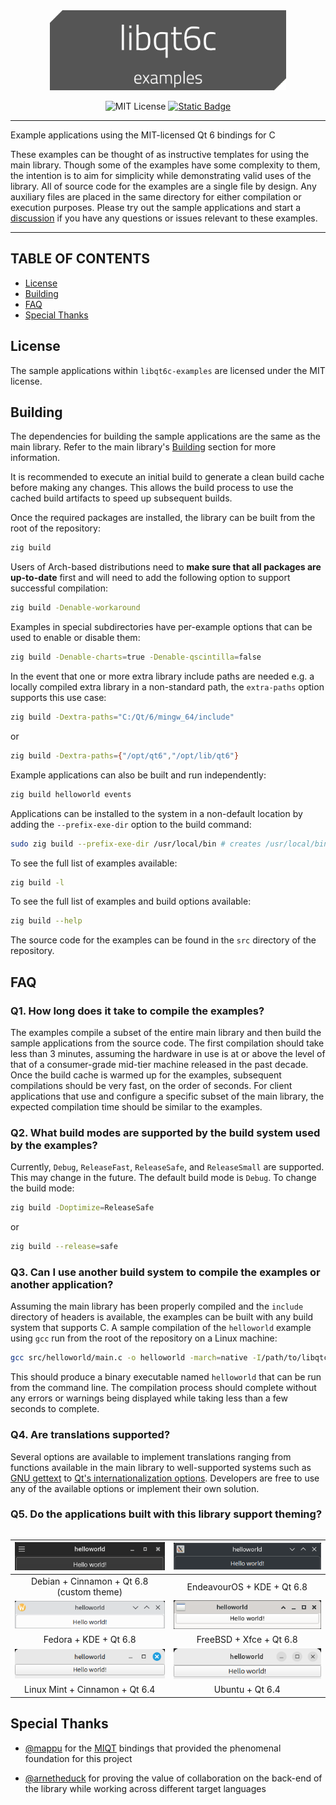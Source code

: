 <div align="center">
<img alt="libqt6c-examples" src="assets/libqt6c-examples.png" height="128px;" />

![MIT License](https://img.shields.io/badge/License-MIT-green)
[![Static Badge](https://img.shields.io/badge/v0.15%20(stable)-f7a41d?logo=zig&logoColor=f7a41d&label=Zig)](https://ziglang.org/download/)
</div>

---

Example applications using the MIT-licensed Qt 6 bindings for C

These examples can be thought of as instructive templates for using the main library. Though some of the examples have some complexity to them, the intention is to aim for simplicity while demonstrating valid uses of the library. All of source code for the examples are a single file by design. Any auxiliary files are placed in the same directory for either compilation or execution purposes. Please try out the sample applications and start a [discussion](https://github.com/rcalixte/libqt6c/discussions) if you have any questions or issues relevant to these examples.

---

TABLE OF CONTENTS
-----------------

- [License](#license)
- [Building](#building)
- [FAQ](#faq)
- [Special Thanks](#special-thanks)

License
-------

The sample applications within `libqt6c-examples` are licensed under the MIT license.

Building
--------

The dependencies for building the sample applications are the same as the main library. Refer to the main library's [Building](https://github.com/rcalixte/libqt6c#building) section for more information.

It is recommended to execute an initial build to generate a clean build cache before making any changes. This allows the build process to use the cached build artifacts to speed up subsequent builds.

Once the required packages are installed, the library can be built from the root of the repository:

```bash
zig build
```

Users of Arch-based distributions need to __make sure that all packages are up-to-date__ first and will need to add the following option to support successful compilation:

```bash
zig build -Denable-workaround
```

Examples in special subdirectories have per-example options that can be used to enable or disable them:

```bash
zig build -Denable-charts=true -Denable-qscintilla=false
```

In the event that one or more extra library include paths are needed e.g. a locally compiled extra library in a non-standard path, the `extra-paths` option supports this use case:

```bash
zig build -Dextra-paths="C:/Qt/6/mingw_64/include"
```

or

```bash
zig build -Dextra-paths={"/opt/qt6","/opt/lib/qt6"}
```

Example applications can also be built and run independently:

```bash
zig build helloworld events
```

Applications can be installed to the system in a non-default location by adding the `--prefix-exe-dir` option to the build command:

```bash
sudo zig build --prefix-exe-dir /usr/local/bin # creates /usr/local/bin/{examples}
```

To see the full list of examples available:

```bash
zig build -l
```


To see the full list of examples and build options available:

```bash
zig build --help
```

The source code for the examples can be found in the `src` directory of the repository.

FAQ
---

### Q1. How long does it take to compile the examples?

The examples compile a subset of the entire main library and then build the sample applications from the source code. The first compilation should take less than 3 minutes, assuming the hardware in use is at or above the level of that of a consumer-grade mid-tier machine released in the past decade. Once the build cache is warmed up for the examples, subsequent compilations should be very fast, on the order of seconds. For client applications that use and configure a specific subset of the main library, the expected compilation time should be similar to the examples.

### Q2. What build modes are supported by the build system used by the examples?

Currently, `Debug`, `ReleaseFast`, `ReleaseSafe`, and `ReleaseSmall` are supported. This may change in the future. The default build mode is `Debug`. To change the build mode:

```bash
zig build -Doptimize=ReleaseSafe
```

or

```bash
zig build --release=safe
```

### Q3. Can I use another build system to compile the examples or another application?

Assuming the main library has been properly compiled and the `include` directory of headers is available, the examples can be built with any build system that supports C. A sample compilation of the `helloworld` example using `gcc` run from the root of the repository on a Linux machine:

```bash
gcc src/helloworld/main.c -o helloworld -march=native -I/path/to/libqtc/include -L/path/to/libqtc/compiled/lib -lqapplication -lqpushbutton -lqwidget -lqabstractbutton -lqobject -lqcoreevent -lqpaintdevice -lqcoreapplication -lqguiapplication -lQt6Widgets -lQt6Core -lQt6Gui -lstdc++
```

This should produce a binary executable named `helloworld` that can be run from the command line. The compilation process should complete without any errors or warnings being displayed while taking less than a few seconds to complete.

### Q4. Are translations supported?

Several options are available to implement translations ranging from functions available in the main library to well-supported systems such as [GNU gettext](https://www.gnu.org/software/gettext/) to [Qt's internationalization options](https://doc.qt.io/qt-6/internationalization.html). Developers are free to use any of the available options or implement their own solution.

### Q5. Do the applications built with this library support theming?

<table align="center">

| ![debian_cinnamon_helloworld](assets/debian_cinnamon_helloworld.png) | ![endeavour_kde_helloworld](assets/endeavour_kde_helloworld.png) |
| :------------------------------------------------------------------: | :--------------------------------------------------------------: |
|              Debian + Cinnamon + Qt 6.8 (custom theme)               |                    EndeavourOS + KDE + Qt 6.8                    |
|      ![fedora_kde_helloworld](assets/fedora_kde_helloworld.png)      |  ![freebsd_xfce_helloworld](assets/freebsd_xfce_helloworld.png)  |
|                        Fedora + KDE + Qt 6.8                         |                     FreeBSD + Xfce + Qt 6.8                      |
|   ![mint_cinnamon_helloworld](assets/mint_cinnamon_helloworld.png)   |        ![ubuntu_helloworld](assets/ubuntu_helloworld.png)        |
|                    Linux Mint + Cinnamon + Qt 6.4                    |                         Ubuntu + Qt 6.4                          |

</table>

Special Thanks
--------------

- [@mappu](https://github.com/mappu) for the [MIQT](https://github.com/mappu/miqt) bindings that provided the phenomenal foundation for this project

- [@arnetheduck](https://github.com/arnetheduck) for proving the value of collaboration on the back-end of the library while working across different target languages
